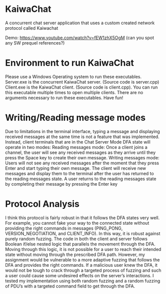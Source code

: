 # KaiwaChat
A concurrent chat server application that uses a custom created network protocol called Kaiwachat

Demo: https://www.youtube.com/watch?v=fEW1zhX5OgM (can you spot any SW prequel references?)

# Environment to run KaiwaChat
Please use a Windows Operating system to run these executables.
Server.exe is the concurrent KaiwaChat server. (Source code is server.cpp)
Client.exe is the KaiwaChat client. (Source code is client.cpp). You can run this executable 
multiple times to open multiple clients.
There are no arguments necessary to run these executables. Have fun!

# Writing/Reading message modes
Due to limitations in the terminal interface, typing a message and displaying received messages 
at the same time is not a feature that was implemented. Instead, client terminals that are in the 
Chat Server Mode DFA state will operate in two modes:
Reading messages mode: 
Once a client joins a channel, the user will see any received messages as they arrive until they 
press the Space key to create their own message. 
Writing messages mode: 
Users will not see any received messages after the moment that they press Enter and start
typing their own message. The client will receive new messages and display them to the 
terminal after the user has returned to the reading messages state. A user returns to the 
reading messages state by completing their message by pressing the Enter key

# Protocol Analysis
I think this protocol is fairly robust in that it follows the DFA states very well. For example,
you cannot fake your way to the connected state without providing the right commands in 
messages (PING_PONG, VERSION_NEGOTIATION, and CLIENT_INFO). In this way, it is robust 
against purely random fuzzing. The code in both the client and server follows Boolean if/else 
nested logic that parallels the movement through the DFA. Moving through this logic, it is not 
possible for a user to reach their intended state without moving through the prescribed DFA 
path. However, my assignment would be vulnerable to a more adaptive fuzzing that follows the 
DFA and provides the right commands. If a malicious user knew the DFA, it would not be tough 
to crack through a targeted process of fuzzing and such a user could cause some undesired 
effects on the server’s interactions.
I tested my implementation using both random fuzzing and a random fuzzing of PDU’s with a 
targeted command field to get through the DFA.
